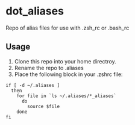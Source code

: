 # dot_aliases
Repo of alias files for use with .zsh_rc or .bash_rc

## Usage
1.  Clone this repo into your home directroy.
2.  Rename the repo to .aliases
3.  Place the following block in your .zshrc file:
```
if [ -d ~/.aliases ]
  then
    for file in `ls ~/.aliases/*_aliases`
      do
        source $file
    done
fi
```

